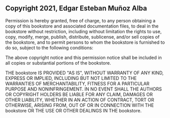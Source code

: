 ## Copyright 2021, Edgar Esteban Muñoz Alba

Permission is hereby granted, free of charge, to any person obtaining a copy of this bookstore and associated documentation files, to deal in the bookstore without restriction, including without limitation the rights to use, copy, modify, merge, publish, distribute, sublicense, and/or sell copies of the bookstore, and to permit persons to whom the bookstore is furnished to do so, subject to the following conditions:

The above copyright notice and this permission notice shall be included in all copies or substantial portions of the bookstore.

THE bookstore IS PROVIDED "AS IS", WITHOUT WARRANTY OF ANY KIND, EXPRESS OR IMPLIED, INCLUDING BUT NOT LIMITED TO THE WARRANTIES OF MERCHANTABILITY, FITNESS FOR A PARTICULAR PURPOSE AND NONINFRINGEMENT. IN NO EVENT SHALL THE AUTHORS OR COPYRIGHT HOLDERS BE LIABLE FOR ANY CLAIM, DAMAGES OR OTHER LIABILITY, WHETHER IN AN ACTION OF CONTRACT, TORT OR OTHERWISE, ARISING FROM, OUT OF OR IN CONNECTION WITH THE bookstore OR THE USE OR OTHER DEALINGS IN THE bookstore.
